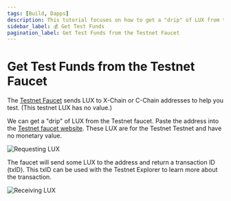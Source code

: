 ```yaml
---
tags: [Build, Dapps]
description: This tutorial focuses on how to get a "drip" of LUX from the Testnet testnet faucet.
sidebar_label: 💰 Get Test Funds
pagination_label: Get Test Funds from the Testnet Faucet
---
```


# Get Test Funds from the Testnet Faucet

The [Testnet Faucet](https://faucet.lux.network) sends LUX to X-Chain or C-Chain
addresses to help you test. (This testnet LUX has no value.)

We can get a "drip" of LUX from the Testnet faucet. Paste the address into the
[Testnet faucet website](https://faucet.lux.network). These LUX are for the Testnet
Testnet and have no monetary value.

![Requesting LUX](/img/testnet-workflow/faucet1.png)

The faucet will send some LUX to the address and return a transaction ID
(txID). This txID can be used with the Testnet Explorer to learn more about
the transaction.

![Receiving LUX](/img/testnet-workflow/faucet2.png)
